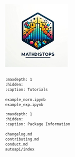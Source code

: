 ![](https://github.com/UBC-MDS/mathdistops/blob/test_image_README/img/test01.jpg)

```{include} ../README.md
```

```{toctree}
:maxdepth: 1
:hidden:
:caption: Tutorials

example_norm.ipynb
example_exp.ipynb

```

```{toctree}
:maxdepth: 1
:hidden:
:caption: Package Information

changelog.md
contributing.md
conduct.md
autoapi/index
```
